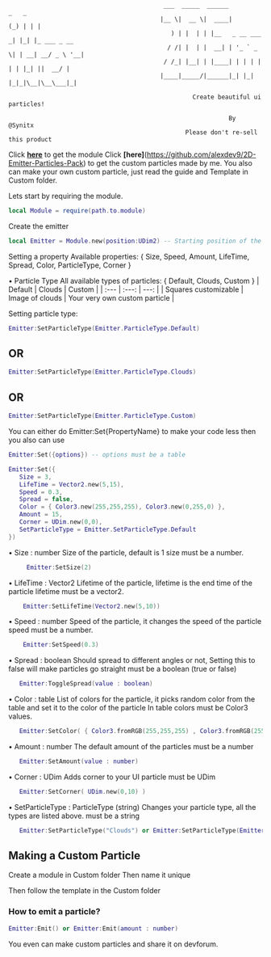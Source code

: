 ```
                                           ___  _____  ______             _   _            
                                          |__ \|  __ \|  ____|         (_) | | |           
                                             ) | |  | | |__   _ __ ___  _| |_| |_ ___ _ __ 
                                            / /| |  | |  __| | '_ ` _ \| | __| __/ _ \ '__|
                                           / /_| |__| | |____| | | | | | | |_| ||  __/ |   
                                          |____|_____/|______|_| |_| |_|_|\__|\__\___|_|   
                
                                                   Create beautiful ui particles!
  
                                                             By @Synitx     
                                                 Please don't re-sell this product

```

Click **[here](https://www.roblox.com/library/9025855281/2D-Emitter)** to get the module
Click **[here]**(https://github.com/alexdev9/2D-Emitter-Particles-Pack) to get the custom particles made by me.
You also can make your own custom particle, just read the guide and Template in Custom folder.

Lets start by requiring the module.
  
  ```lua
  local Module = require(path.to.module)
  ```
  
  Create the emitter
  
  ```lua
  local Emitter = Module.new(position:UDim2) -- Starting position of the particle in UDim2
   ```

  Setting a property
  Available properties: { Size, Speed, Amount, LifeTime, Spread, Color, ParticleType, Corner }
  
  • Particle Type
    All available types of particles: { Default, Clouds, Custom }
    | Default | Clouds | Custom |
| :---         |     :---:      |          ---: |
| Squares customizable   | Image of clouds     | Your very own custom particle    |
  
  Setting particle type:
  
  ```lua
  Emitter:SetParticleType(Emitter.ParticleType.Default)
  ```
## OR
  ```lua
  Emitter:SetParticleType(Emitter.ParticleType.Clouds)
  ```
## OR
  ```lua
  Emitter:SetParticleType(Emitter.ParticleType.Custom)
  ```
  
  You can either do Emitter:Set{PropertyName}
  to make your code less then you also can use
  
  ```lua
  Emitter:Set({options}) -- options must be a table
  ```
  ```lua
  Emitter:Set({
     Size = 3,
     LifeTime = Vector2.new(5,15),
     Speed = 0.3,
     Spread = false,
     Color = { Color3.new(255,255,255), Color3.new(0,255,0) },
     Amount = 15,
     Corner = UDim.new(0,0),
     SetParticleType = Emitter.SetParticleType.Default
  })
  ```
  
  • Size : number
    Size of the particle, default is 1 
        size must be a number.

```lua
     Emitter:SetSize(2)
 ```
    
  • LifeTime : Vector2
    Lifetime of the particle, lifetime is the end time of the particle
       lifetime must be a vector2.

```lua
    Emitter:SetLifeTime(Vector2.new(5,10))
```
    
  • Speed : number
    Speed of the particle, it changes the speed of the particle
       speed must be a number.

```lua
    Emitter:SetSpeed(0.3)
```
    
  • Spread : boolean
    Should spread to different angles or not, Setting this to false will make particles go straight
       must be a boolean (true or false)

```lua
   Emitter:ToggleSpread(value : boolean)
```
   
  • Color : table
    List of colors for the particle, it picks random color from the table and set it to the color of the particle
      In table colors must be Color3 values.

```lua
   Emitter:SetColor( { Color3.fromRGB(255,255,255) , Color3.fromRGB(255,0,0) } )
```
   
   • Amount : number
     The default amount of the particles
       must be a number

```lua
   Emitter:SetAmount(value : number)
```
   
   • Corner : UDim
     Adds corner to your UI particle
       must be UDim

```lua
   Emitter:SetCorner( UDim.new(0,10) )
```
   
   • SetParticleType : ParticleType (string)
     Changes your particle type, all the types are listed above.
      must be a string
      
```lua
   Emitter:SetParticleType("Clouds") or Emitter:SetParticleType(Emitter.ParticleType.Clouds)
```
   
   
## Making a Custom Particle
   
   Create a module in Custom folder
   Then name it unique
   
   Then follow the template in the Custom folder
   
   
### How to emit a particle?
   
   ```lua
   Emitter:Emit() or Emitter:Emit(amount : number)
   ```
   
You even can make custom particles and share it on devforum.
